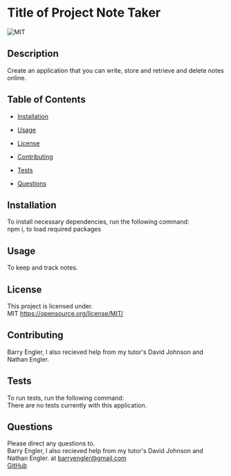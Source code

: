 # Title of Project Note Taker

![MIT](https://img.shields.io/badge/license-MIT-green)

## Description

Create an application that you can write, store and retrieve and delete notes online.

## Table of Contents

- [Installation](#installation)

- [Usage](#usage)

- [License](#license)

- [Contributing](#contributing)

- [Tests](#tests)

- [Questions](#questions)

## Installation

To install necessary dependencies, run the following command: <br>
npm i, to load required packages

## Usage

To keep and track notes.

## License

This project is licensed under. <br>
MIT
https://opensource.org/license/MIT/

## Contributing

Barry Engler, I also recieved help from my tutor's David Johnson and Nathan Engler.

## Tests

To run tests, run the following command: <br>
There are no tests currently with this application.

## Questions

Please direct any questions to.<br>
Barry Engler, I also recieved help from my tutor's David Johnson and Nathan Engler. at barryengler@gmail.com <br>
[GitHub](https://github.com/Barry25000)
